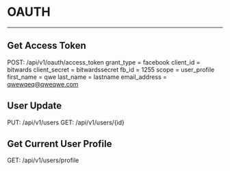 # OAUTH
----
## Get Access Token
POST: /api/v1/oauth/access_token
grant_type = facebook 
client_id = bitwards
client_secret = bitwardssecret
fb_id = 1255
scope = user_profile
first_name = qwe
last_name = lastname
email_address = qwewqeq@qweqwe.com

## User Update
PUT: /api/v1/users
GET: /api/v1/users/{id}


## Get Current User Profile
GET: /api/v1/users/profile
